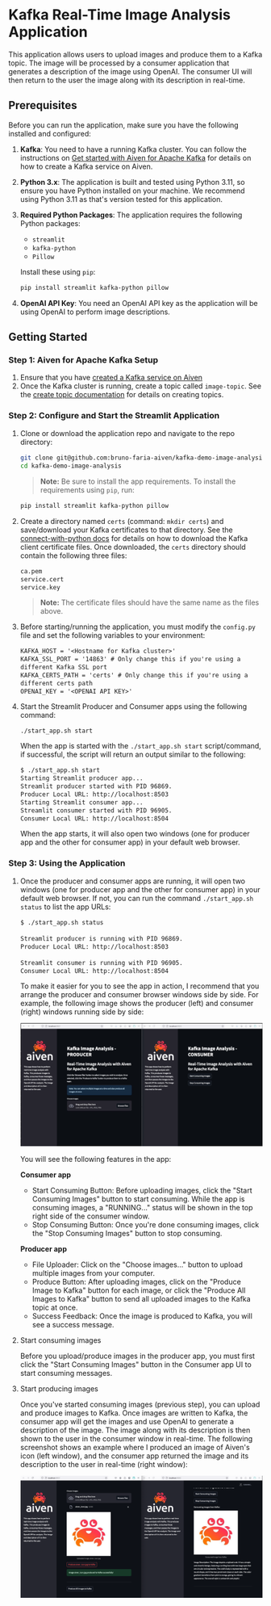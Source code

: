 # Kafka Real-Time Image Analysis Application

This application allows users to upload images and produce them to a Kafka topic. The image will be processed by a consumer application that generates a description of the image using OpenAI. The consumer UI will then return to the user the image along with its description in real-time.

## Prerequisites

Before you can run the application, make sure you have the following installed and configured:

1. **Kafka**: You need to have a running Kafka cluster. You can follow the instructions on [Get started with Aiven for Apache Kafka](https://aiven.io/docs/products/kafka/get-started) for details on how to create a Kafka service on Aiven.
2. **Python 3.x**: The application is built and tested using Python 3.11, so ensure you have Python installed on your machine. We recommend using Python 3.11 as that's version tested for this application. 
3. **Required Python Packages**: The application requires the following Python packages:
    - `streamlit`
    - `kafka-python`
    - `Pillow`

   Install these using `pip`:

   ```bash
   pip install streamlit kafka-python pillow
   ```
4. **OpenAI API Key**: You need an OpenAI API key as the application will be using OpenAI to perform image descriptions. 

## Getting Started 
### Step 1: Aiven for Apache Kafka Setup

1. Ensure that you have [created a Kafka service on Aiven](https://aiven.io/docs/products/kafka/get-started)
2. Once the Kafka cluster is running, create a topic called `image-topic`. See the [create topic documentation](https://aiven.io/docs/products/kafka/howto/create-topic) for details on creating topics. 

### Step 2: Configure and Start the Streamlit Application 
1. Clone or download the application repo and navigate to the repo directory:
   ```bash
   git clone git@github.com:bruno-faria-aiven/kafka-demo-image-analysis.git
   cd kafka-demo-image-analysis
   ```
   > **Note:** Be sure to install the app requirements. To install the requirements using `pip`, run:

   ```bash
   pip install streamlit kafka-python pillow
   ```
2. Create a directory named `certs` (command: `mkdir certs`) and save/download your Kafka certificates to that directory. See the [connect-with-python docs](https://aiven.io/docs/products/kafka/howto/connect-with-python) for details on how to download the Kafka client certificate files. Once downloaded, the `certs` directory should contain the following three files:
   ```shell
   ca.pem		
   service.cert	
   service.key
   ```
   > **Note:** The certificate files should have the same name as the files above.
3. Before starting/running the application, you must modify the `config.py` file and set the following variables to your environment:

   ```shell
   KAFKA_HOST = '<Hostname for Kafka cluster>'
   KAFKA_SSL_PORT = '14863' # Only change this if you're using a different Kafka SSL port
   KAFKA_CERTS_PATH = 'certs' # Only change this if you're using a different certs path
   OPENAI_KEY = '<OPENAI API KEY>'
   ```
4. Start the Streamlit Producer and Consumer apps using the following command:
   ```shell
   ./start_app.sh start
   ```
   When the app is started with the `./start_app.sh start` script/command, if successful, the script will return an output similar to the following:
   ```shell
   $ ./start_app.sh start
   Starting Streamlit producer app...
   Streamlit producer started with PID 96869.
   Producer Local URL: http://localhost:8503
   Starting Streamlit consumer app...
   Streamlit consumer started with PID 96905.
   Consumer Local URL: http://localhost:8504
   ```
   When the app starts, it will also open two windows (one for producer app and the other for consumer app) in your default web browser.

### Step 3: Using the Application
1. Once the producer and consumer apps are running, it will open two windows (one for producer app and the other for consumer app) in your default web browser. If not, you can run the command `./start_app.sh status` to list the app URLs:

   ```shell
   $ ./start_app.sh status
   
   Streamlit producer is running with PID 96869.
   Producer Local URL: http://localhost:8503
   
   Streamlit consumer is running with PID 96905.
   Consumer Local URL: http://localhost:8504
   ```
    
   To make it easier for you to see the app in action, I recommend that you arrange the producer and consumer browser windows side by side. For example, the following image shows the producer (left) and consumer (right) windows running side by side:

   ![Running Apps](images-tmp/side-by-side.png)

   You will see the following features in the app:
   
   **Consumer app**
   - Start Consuming Button: Before uploading images, click the "Start Consuming Images" button to start consuming. While the app is consuming images, a "RUNNING..." status will be shown in the top right side of the consumer window. 
   - Stop Consuming Button: Once you're done consuming images, click the "Stop Consuming Images" button to stop consuming. 

   **Producer app**
   - File Uploader: Click on the "Choose images..." button to upload multiple images from your computer. 
   - Produce Button: After uploading images, click on the "Produce Image to Kafka" button for each image, or click the "Produce All Images to Kafka" button to send all uploaded images to the Kafka topic at once. 
   - Success Feedback: Once the image is produced to Kafka, you will see a success message.

2. Start consuming images

   Before you upload/produce images in the producer app, you must first click the "Start Consuming Images" button in the Consumer app UI to start consuming messages.

3. Start producing images
   
   Once you've started consuming images (previous step), you can upload and produce images to Kafka. Once images are written to Kafka, the consumer app will get the images and use OpenAI to generate a description of the image. The image along with its description is then shown to the user in the consumer window in real-time. The following screenshot shows an example where I produced an image of Aiven's icon (left window), and the consumer app returned the image and its description to the user in real-time (right window):

   ![Running Apps](images-tmp/running_ex1_aiven_icon.png)